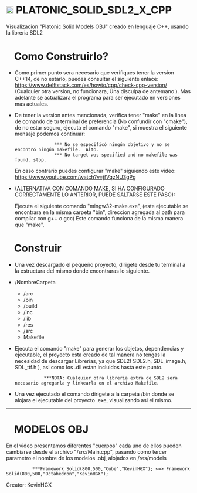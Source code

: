 # <img src="https://raw.githubusercontent.com/SamHerbert/SVG-Loaders/5deed925369e57e9c58ba576ce303466984db501/svg-loaders/bars.svg" width = 20px> PLATONIC_SOLID_SDL2_X_CPP
Visualizacion "Platonic Solid Models OBJ"  creado en lenguaje C++, usando la libreria SDL2

# <img src="https://raw.githubusercontent.com/SamHerbert/SVG-Loaders/5deed925369e57e9c58ba576ce303466984db501/svg-loaders/bars.svg" width = 15px> Como Construirlo?

- Como primer punto sera necesario que verifiques tener la version C++14, de no estarlo, puedes consultar el siguiente enlace: https://www.delftstack.com/es/howto/cpp/check-cpp-version/
  (Cualquier otra version, no funcionara, Una disculpa de antemano ). Mas adelante se actualizara el programa para ser ejecutado en versiones mas actuales.
- De tener la version antes mencionada, verifica tener "make" en la linea de comando de tu terminal de preferencia (No confundir con "cmake"), de no estar seguro, ejecuta el comando "make",
  si muestra el siguiente mensaje podemos continuar:
  
                     *** No se especificó ningún objetivo y no se encontró ningún makefile.  Alto.
                     *** No target was specified and no makefile was found. stop.
  
  En caso contrario puedes configurar "make" siguiendo este video: https://www.youtube.com/watch?v=jfVqzNU3gPg
- (ALTERNATIVA CON COMANDO MAKE, SI HA CONFIGURADO CORRECTAMENTE LO ANTERIOR, PUEDE SALTARSE ESTE PASO):

  Ejecuta el siguiente comando "mingw32-make.exe", (este ejecutable se encontrara en la misma carpeta "bin", direccion agregada al path para compilar con g++ o gcc)
  Este comando funciona de la misma manera que "make".
  
# <img src="https://raw.githubusercontent.com/SamHerbert/SVG-Loaders/5deed925369e57e9c58ba576ce303466984db501/svg-loaders/bars.svg" width = 15px> Construir
- Una vez descargado el pequeño proyecto, dirigete desde tu terminal a la estructura del mismo donde encontraras lo siguiente.

- /NombreCarpeta                            
  - /arc                               
  - /bin                             
  - /build                           
  - /inc                             
  - /lib                             
  - /res                                                   
  - /src        
  - Makefile

- Ejecuta el comando "make" para generar los objetos, dependencias y ejecutable, el proyecto esta creado de tal manera no tengas la necesidad de descargar Librerias, ya que SDL2( SDL2.h, SDL_image.h, SDL_ttf.h ), asi como los .dll estan incluidos hasta este punto.

                 ***NOTA: Cualquier otra libreria extra de SDL2 sera necesario agregarla y linkearla en el archivo Makefile.

- Una vez ejecutado el comando dirigete a la carpeta /bin donde se alojara el ejecutable del proyecto .exe, visualizando asi el mismo.

----

# <img src="https://raw.githubusercontent.com/SamHerbert/SVG-Loaders/5deed925369e57e9c58ba576ce303466984db501/svg-loaders/bars.svg" width = 15px> MODELOS OBJ

En el video presentamos diferentes "cuerpos" cada uno de ellos pueden cambiarse desde el archivo "/src/Main.cpp",  pasando como tercer parametro el nombre de los modelos .obj, alojados en /res/models

              ***Framework Solid(800,500,"Cube","KevinHGX"); <=> Framework Solid(800,500,"Octahedron","KevinHGX");





Creator: KevinHGX
